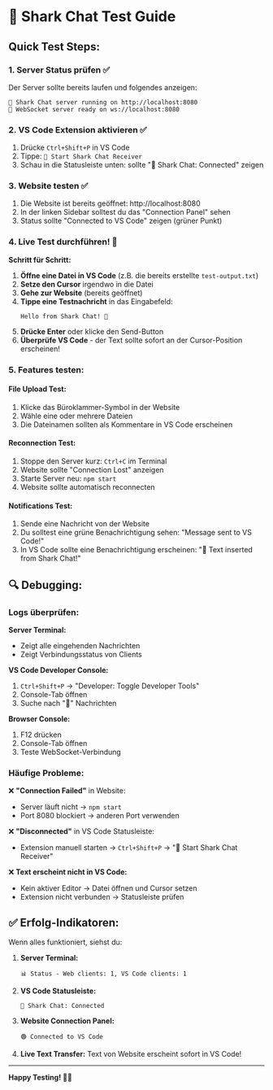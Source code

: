 # 🧪 Shark Chat Test Guide

## Quick Test Steps:

### 1. Server Status prüfen ✅
Der Server sollte bereits laufen und folgendes anzeigen:
```
🦈 Shark Chat server running on http://localhost:8080
📡 WebSocket server ready on ws://localhost:8080
```

### 2. VS Code Extension aktivieren ✅
1. Drücke `Ctrl+Shift+P` in VS Code
2. Tippe: `🦈 Start Shark Chat Receiver`
3. Schau in die Statusleiste unten: sollte "🦈 Shark Chat: Connected" zeigen

### 3. Website testen ✅
1. Die Website ist bereits geöffnet: http://localhost:8080
2. In der linken Sidebar solltest du das "Connection Panel" sehen
3. Status sollte "Connected to VS Code" zeigen (grüner Punkt)

### 4. Live Test durchführen! 🚀

**Schritt für Schritt:**

1. **Öffne eine Datei in VS Code** (z.B. die bereits erstellte `test-output.txt`)
2. **Setze den Cursor** irgendwo in die Datei
3. **Gehe zur Website** (bereits geöffnet)
4. **Tippe eine Testnachricht** in das Eingabefeld:
   ```
   Hello from Shark Chat! 🦈
   ```
5. **Drücke Enter** oder klicke den Send-Button
6. **Überprüfe VS Code** - der Text sollte sofort an der Cursor-Position erscheinen!

### 5. Features testen:

#### File Upload Test:
1. Klicke das Büroklammer-Symbol in der Website
2. Wähle eine oder mehrere Dateien
3. Die Dateinamen sollten als Kommentare in VS Code erscheinen

#### Reconnection Test:
1. Stoppe den Server kurz: `Ctrl+C` im Terminal
2. Website sollte "Connection Lost" anzeigen
3. Starte Server neu: `npm start`
4. Website sollte automatisch reconnecten

#### Notifications Test:
1. Sende eine Nachricht von der Website
2. Du solltest eine grüne Benachrichtigung sehen: "Message sent to VS Code!"
3. In VS Code sollte eine Benachrichtigung erscheinen: "🦈 Text inserted from Shark Chat!"

## 🔍 Debugging:

### Logs überprüfen:

**Server Terminal:**
- Zeigt alle eingehenden Nachrichten
- Zeigt Verbindungsstatus von Clients

**VS Code Developer Console:**
1. `Ctrl+Shift+P` → "Developer: Toggle Developer Tools"
2. Console-Tab öffnen
3. Suche nach "🦈" Nachrichten

**Browser Console:**
1. F12 drücken
2. Console-Tab öffnen
3. Teste WebSocket-Verbindung

### Häufige Probleme:

❌ **"Connection Failed"** in Website:
- Server läuft nicht → `npm start`
- Port 8080 blockiert → anderen Port verwenden

❌ **"Disconnected"** in VS Code Statusleiste:
- Extension manuell starten → `Ctrl+Shift+P` → "🦈 Start Shark Chat Receiver"

❌ **Text erscheint nicht in VS Code:**
- Kein aktiver Editor → Datei öffnen und Cursor setzen
- Extension nicht verbunden → Statusleiste prüfen

## ✅ Erfolg-Indikatoren:

Wenn alles funktioniert, siehst du:

1. **Server Terminal:** 
   ```
   📊 Status - Web clients: 1, VS Code clients: 1
   ```

2. **VS Code Statusleiste:** 
   ```
   🦈 Shark Chat: Connected
   ```

3. **Website Connection Panel:**
   ```
   🟢 Connected to VS Code
   ```

4. **Live Text Transfer:** Text von Website erscheint sofort in VS Code!

---

**Happy Testing! 🦈🚀**

